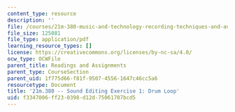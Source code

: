 ```yaml
---
content_type: resource
description: ''
file: /courses/21m-380-music-and-technology-recording-techniques-and-audio-production-fall-2016/f3347006ff230398d12d75061707bcd5_MIT21M_380F16_assn_ed1.pdf
file_size: 125081
file_type: application/pdf
learning_resource_types: []
license: https://creativecommons.org/licenses/by-nc-sa/4.0/
ocw_type: OCWFile
parent_title: Readings and Assignments
parent_type: CourseSection
parent_uid: 1f775d66-f81f-9507-4556-1647c46cc5a6
resourcetype: Document
title: '21m.380 -- Sound Editing Exercise 1: Drum Loop'
uid: f3347006-ff23-0398-d12d-75061707bcd5
---
```

